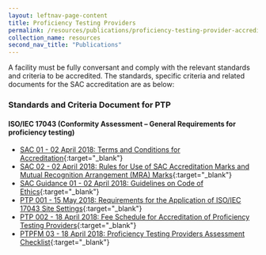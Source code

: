 ```yaml
---
layout: leftnav-page-content
title: Proficiency Testing Providers
permalink: /resources/publications/proficiency-testing-provider-accreditation
collection_name: resources
second_nav_title: "Publications"
---
```


A facility must be fully conversant and comply with the relevant standards and criteria to be accredited. The standards, specific criteria and related documents for the SAC accreditation are as below:

### Standards and Criteria Document for PTP
#### ISO/IEC 17043 (Conformity Assessment – General Requirements for proficiency testing)
* [SAC 01 - 02 April 2018: Terms and Conditions for Accreditation](/files/documents/SAC-01-(02-April-2018).pdf){:target="_blank"}
* [SAC 02 - 02 April 2018: Rules for Use of SAC Accreditation Marks and Mutual Recognition Arrangement (MRA) Marks](/files/documents/SAC-02-SAC-and-MRA-Marks-(02-April-2018).pdf){:target="_blank"}
* [SAC Guidance 01 - 02 April 2018: Guidelines on Code of Ethics](/files/documents/SAC-Guidance-01-Guidelines-on-Code-of-Ethics-(02-April-2018).pdf){:target="_blank"}
* [PTP 001 - 15 May 2018: Requirements for the Application of ISO/IEC 17043 Site Settings](/files/documents/proficiency-testing-providers/PTP-001-15-May-18.pdf){:target="_blank"}
* [PTP 002 - 18 April 2018: Fee Schedule for Accreditation of Proficiency Testing Providers](/files/documents/proficiency-testing-providers/PTP-002-(18-April-2018).pdf){:target="_blank"}
* [PTPFM 03 - 18 April 2018: Proficiency Testing Providers Assessment Checklist](/files/documents/proficiency-testing-providers/PTPFM03-(18-April-2018).docx){:target="_blank"}
